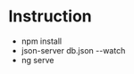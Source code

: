 <h1>Instruction</h1>

<ul>
  <li>npm install</li>
  <li>json-server db.json --watch</li>
  <li>ng serve</li>
</ul>

